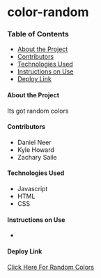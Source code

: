 # color-random

### Table of Contents
- [About the Project](#about-the-project)
- [Contributors](#contributors)
- [Technologies Used](#technologies-used)
- [Instructions on Use](#instructions-on-use)
- [Deploy Link](#deploy-link)

#### About the Project
Its got random colors


#### Contributors
 - Daniel Neer
 - Kyle Howard
 - Zachary Saile

#### Technologies Used
- Javascript
- HTML
- CSS

#### Instructions on Use
-

#### Deploy Link
 [Click Here For Random Colors](https:)
